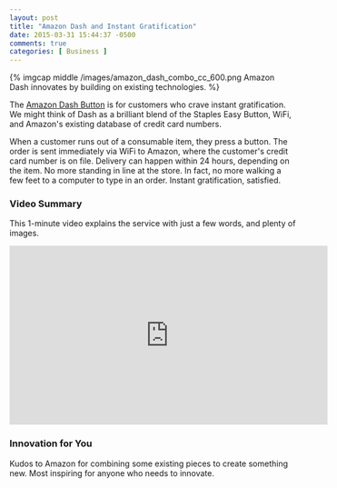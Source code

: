 ```yaml
---
layout: post
title: "Amazon Dash and Instant Gratification"
date: 2015-03-31 15:44:37 -0500
comments: true
categories: [ Business ]
---
```

{% imgcap middle /images/amazon_dash_combo_cc_600.png Amazon Dash innovates by building on existing technologies. %}

The [Amazon Dash Button](https://www.amazon.com/oc/dash-button) is for customers who crave instant gratification. We might think of Dash as a brilliant blend of the Staples Easy Button, WiFi, and Amazon's existing database of credit card numbers.
<!--more-->
When a customer runs out of a consumable item, they press a button. The order is sent immediately via WiFi to Amazon, where the customer's credit card number is on file. Delivery can happen within 24 hours, depending on the item. No more standing in line at the store. In fact, no more walking a few feet to a computer to type in an order. Instant gratification, satisfied.

### Video Summary
This 1-minute video explains the service with just a few words, and plenty of images.

<center><iframe width="560" height="315" src="https://www.youtube.com/embed/NMacTuHPWFI?rel=0&amp;showinfo=0" frameborder="0" allowfullscreen></iframe></center>

### Innovation for You
Kudos to Amazon for combining some existing pieces to create something new. Most inspiring for anyone who needs to innovate.
